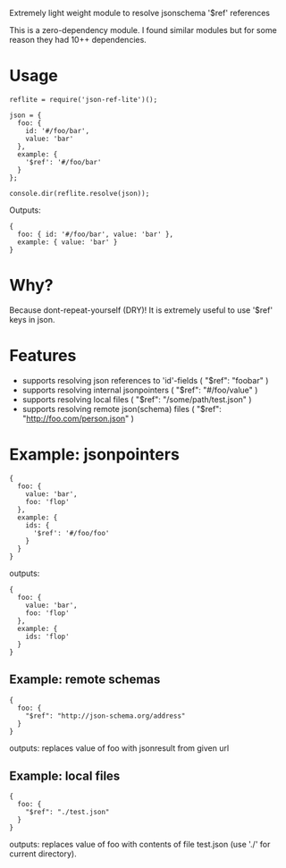 Extremely light weight module to resolve jsonschema '$ref' references 

This is a zero-dependency module.
I found similar modules but for some reason they had 10++ dependencies.

# Usage

    reflite = require('json-ref-lite')();

    json = {
      foo: {
        id: '#/foo/bar',
        value: 'bar'
      },
      example: {
        '$ref': '#/foo/bar'
      }
    };

    console.dir(reflite.resolve(json));

Outputs:

    { 
      foo: { id: '#/foo/bar', value: 'bar' },
      example: { value: 'bar' } 
    }

# Why?

Because dont-repeat-yourself (DRY)! 
It is extremely useful to use '$ref' keys in json.

# Features 

* supports resolving json references to 'id'-fields ( "$ref": "foobar" )
* supports resolving internal jsonpointers ( "$ref": "#/foo/value" )
* supports resolving local files ( "$ref": "/some/path/test.json" )
* supports resolving remote json(schema) files ( "$ref": "http://foo.com/person.json" )

# Example: jsonpointers

    {
      foo: {
        value: 'bar',
        foo: 'flop'
      },
      example: {
        ids: {
          '$ref': '#/foo/foo'
        }
      }
    }

outputs:

    {
      foo: {
        value: 'bar',
        foo: 'flop'
      },
      example: {
        ids: 'flop' 
      }
    }

## Example: remote schemas

    {
      foo: {
        "$ref": "http://json-schema.org/address"
      }
    }

outputs: replaces value of foo with jsonresult from given url 

## Example: local files    

    {
      foo: {
        "$ref": "./test.json"
      }
    }

outputs: replaces value of foo with contents of file test.json (use './' for current directory).

